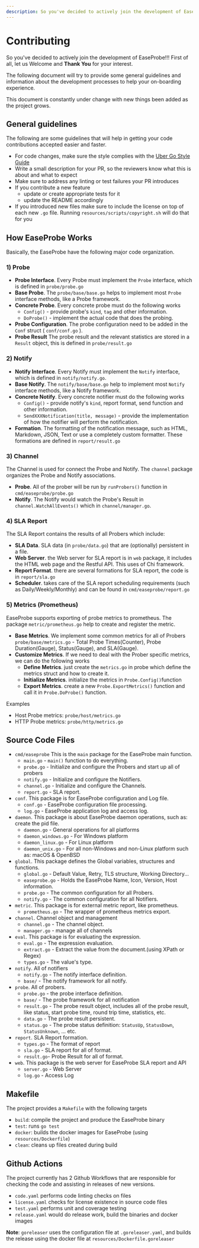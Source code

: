 ```yaml
---
description: So you've decided to actively join the development of EaseProbe!!!
---
```


# Contributing

So you've decided to actively join the development of EaseProbe!!! First of all, let us Welcome and **Thank You** for your interest.

The following document will try to provide some general guidelines and information about the development processes to help your on-boarding experience.

This document is constantly under change with new things been added as the project grows.

## General guidelines

The following are some guidelines that will help in getting your code contributions accepted easier and faster.

* For code changes, make sure the style complies with the [Uber Go Style Guide](https://github.com/uber-go/guide/blob/master/style.md)
* Write a small description for your PR, so the reviewers know what this is about and what to expect
* Make sure to address any linting or test failures your PR introduces
* If you contribute a new feature
  * update or create appropriate tests for it
  * update the README accordingly
* If you introduced new files make sure to include the license on top of each new `.go` file. Running `resources/scripts/copyright.sh` will do that for you

## How EaseProbe Works

Basically, the EaseProbe have the following major code organization.

### 1) Probe

* **Probe Interface**. Every Probe must implement the `Probe` interface, which is defined in `probe/probe.go`
* **Base Probe**. The `probe/base/base.go` helps to implement most `Probe` interface methods, like a Probe framework.
* **Concrete Probe**. Every concrete probe must do the following works
  * `Config()` - provide probe's `kind`, `tag` and other information.
  * `DoProbe()` - implement the actual code that does the probing.
* **Probe Configuration**. The probe configuration need to be added in the `Conf` struct ( `conf/conf.go` ).
* **Probe Result** The probe result and the relevant statistics are stored in a `Result` object, this is defined in `probe/result.go`

### 2) Notify

* **Notify Interface**. Every Notify must implement the `Notify` interface, which is defined in `notify/notify.go`.
* **Base Notify**. The `notify/base/base.go` help to implement most `Notify` interface methods, like a Notify framework.
* **Concrete Notify**. Every concrete notifier must do the following works
  * `Config()` - provide notify's `kind`, report format, send function and other information.
  * `SendXXXNotification(title, message)` - provide the implementation of how the notifier will perform the notification.
* **Formation**. The formatting of the notification message, such as HTML, Markdown, JSON, Text or use a completely custom formatter. These formations are defined in `report/result.go`

### 3) Channel

The Channel is used for connect the Probe and Notify. The `channel` package organizes the Probe and Notify associations.

* **Probe**. All of the prober will be run by `runProbers()` function in `cmd/easeprobe/probe.go`
* **Notify**. The Notify would watch the Probe's Result in `channel.WatchAllEvents()` which in `channel/manager.go`.

### 4) SLA Report

The SLA Report contains the results of all Probers which include:

* **SLA Data**. SLA data (in `probe/data.go`) that are (optionally) persistent in a file.
* **Web Server**. the Web server for SLA report is in `web` package, it includes the HTML web page and the Restful API. This uses of Chi framework.
* **Report Format**. there are several formations for SLA report, the code is in `report/sla.go`
* **Scheduler**. takes care of the SLA report scheduling requirements (such as Daily/Weekly/Monthly) and can be found in `cmd/easeprobe/report.go`

### 5) Metrics (Prometheus)

EaseProbe supports exporting of probe metrics to prometheus. The package `metric/prometheus.go` help to create and register the metric.

* **Base Metrics**. We implement some common metrics for all of Probers `probe/base/metrics.go` - Total Probe Times(Counter), Probe Duration(Gauge), Status(Gauge), and SLA(Gauge).
* **Customize Metrics**. If we need to deal with the Prober specific metrics, we can do the following works
  * **Define Metrics**. just create the `metrics.go` in probe which define the metrics struct and how to create it.
  * **Initialize Metrics**. initialize the metrics in `Probe.Config()`function
  * **Export Metrics**. create a new `Probe.ExportMetrics()` function and call it in `Probe.DoProbe()` function.

Examples

* Host Probe metrics: `probe/host/metrics.go`
* HTTP Probe metrics: `probe/http/metrics.go`

## Source Code Files

* `cmd/easeprobe` This is the `main` package for the EaseProbe main function.
  * `main.go` - `main()` function to do everything.
  * `probe.go` - Initialize and configure the Probers and start up all of probers
  * `notify.go` - Initialize and configure the Notifiers.
  * `channel.go` - Initialize and configure the Channels.
  * `report.go` - SLA report.
* `conf`. This package is for EaseProbe configuration and Log file.
  * `conf.go` - EaseProbe configuration file processing.
  * `log.go` - EaseProbe application log and access log.
* `daemon`. This package is about EaseProbe daemon operations, such as: create the pid file.
  * `daemon.go` - General operations for all platforms
  * `daemon_windows.go` - For Windows platform
  * `daemon_linux.go` - For Linux platform
  * `daemon_unix.go` - For all non-Windows and non-Linux platform such as: macOS & OpenBSD
* `global`. This package defines the Global variables, structures and functions.
  * `global.go` - Default Value, Retry, TLS structure, Working Directory...
  * `easeprobe.go` - Holds the EaseProbe Name, Icon, Version, Host information.
  * `probe.go` - The common configuration for all Probers.
  * `notify.go` - The common configuration for all Notifiers.
* `metric`. This package is for external metric report, like prometheus.
  * `prometheus.go` - The wrapper of prometheus metrics export.
* `channel`. Channel object and management
  * `channel.go` - The channel object.
  * `manager.go` - manage all of channels
* `eval`. This package is for evaluating the expression.
  * `eval.go` - The expression evaluation.
  * `extract.go` - Extract the value from the document.(using XPath or Regex)
  * `types.go` - The value's type.
* `notify`. All of notifiers
  * `notify.go` - The notify interface definition.
  * `base/` - The notify framework for all notify.
* `probe`. All of probers.
  * `probe.go` - the probe interface definition.
  * `base/` - The probe framework for all notification
  * `result.go` - The probe result object, includes all of the probe result, like status, start probe time, round trip time, statistics, etc.
  * `data.go` - The probe result persistent.
  * `status.go` - The probe status definition: `StatusUp`, `StatusDown`, `StatusUnknown`, ... etc.
* `report`. SLA Report formation.
  * `types.go` - The format of report
  * `sla.go` - SLA report for all of format.
  * `result.go`- Probe Result for all of format.
* `web`. This package is the web server for EaseProbe SLA report and API
  * `server.go` - Web Server
  * `log.go` - Access Log ​

## Makefile

The project provides a `Makefile` with the following targets

* `build`: compile the project and produce the EaseProbe binary
* `test`: runs `go test`
* `docker`: builds the docker images for EaseProbe (using `resources/Dockerfile`)
* `clean`: cleans up files created during build ​ ​

## Github Actions

The project currently has 2 Github Workflows that are responsible for checking the code and assisting in releases of new versions.

* `code.yaml` performs code linting checks on files
* `license.yaml` checks for license existence in source code files
* `test.yaml` performs unit and coverage testing
* `release.yaml` would do release work, build the binaries and docker images

**Note**: `goreleaser` uses the configuration file at `.goreleaser.yaml`, and builds the release using the docker file at `resources/Dockerfile.goreleaser`
